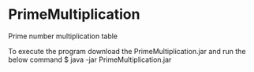 # PrimeMultiplication
Prime number multiplication table

To execute the program download the PrimeMultiplication.jar and run the below command
$ java -jar PrimeMultiplication.jar 
